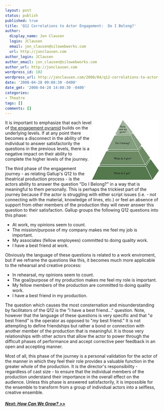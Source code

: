 ```yaml
---
layout: post
status: publish
published: true
title: 'Q12 Correlations to Actor Engagement:  Do I Belong?'
author:
  display_name: Jon Clausen
  login: JClausen
  email: jon_clausen@silowebworks.com
  url: http://jonclausen.com
author_login: JClausen
author_email: jon_clausen@silowebworks.com
author_url: http://jonclausen.com
wordpress_id: 102
wordpress_url: http://jonclausen.com/2008/04/q12-correlations-to-actor-engagement-do-i-belong/
date: '2008-04-28 09:08:30 -0400'
date_gmt: '2008-04-28 14:08:30 -0400'
categories:
- Theatre
tags: []
comments: []
---
```

<p>
<img src="/images/2008/04/employee-engagement.jpg" alt="employee-engagement.jpg" title="employee-engagement.jpg" align="right" />It is important to emphasize that each level of <a href="http://jonclausen.com/2008/04/q12-correlations-to-actor-engagement-introduction/">the engagement pyramid</a> builds on the underlying levels.  If at any point there becomes a disconnect in the ability of the individual to answer satisfactorily the questions in the previous levels, there is a negative impact on their ability to complete the higher levels of the journey.</p>
<p>
The third phase of the engagement journey - as relating Gallup's Q12 to the theatrical production process - is the actors ability to answer the question "Do I Belong?" in a way that is meaningful to them personally.   This is perhaps the trickiest part of the journey because if the actor is struggling with either script issues (i.e. - not connecting with the material, knowledge of lines, etc.) or feel an absence of support from other members of the production they will never answer this question to their satisfaction.   Gallup groups the following Q12 questions into this phase:</p>
<ul>
<li>At work, my opinions seem to count.</li>
<li>The mission/purpose of my company makes me feel my job is important.</li>
<li>My associates (fellow employees) committed to doing quality work.</li>
<li>I have a best friend at work.</li>
</ul>
<p>
Obviously the language of these questions is related to a work enviroment, but if we reframe the questions like this, it becomes much more applicable to the rehearsal and creative process:</p>
<ul>
<li>In rehearsal, my opinions seem to count.</li>
<li>The goal/purpose of my production makes me feel my role is important.</li>
<li>My fellow members of the production are committed to doing quality work.</li>
<li>I have a best friend in my production.</li>
</ul>
<p>
The question which causes the most consternation and misunderstanding by facilitators of the Q12 is the "I have a best friend..." question.  Note, however that the language of these questions is very specific and that "<em>a</em> best friend" is the operator as opposed to "<em>my</em> best friend."   It is not attempting to define friendships but rather a bond or connection with another member of the production that is meaningful.  It is those very relationships with other actors that allow the actor to power through the difficult phases of performance and accept corrective peer feedback in an open and accepting  manner.</p>
<p>
Most of all, this phase of the journey is a personal validation for the actor of the manner in which they feel their role provides a valuable function in the greater whole of the production.  It is the director's responsibility - regardless of cast size - to ensure that the individual members of the production understand their importance in the overall effect on the audience.  Unless this phase is answered satisfactorily, it is impossible for the ensemble to transform from a group of individual actors into a selfless, creative ensemble.</p>
<h5><a href="http://jonclausen.com/2008/04/q12-correlations-to-actor-engagement-how-can-we-grow/">Next:  How Can <em>We</em> Grow? &gt;&gt;</a></h5>
